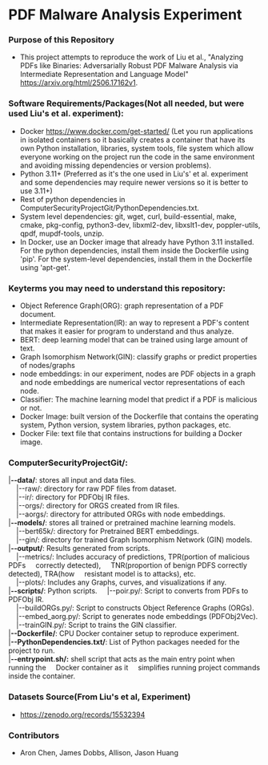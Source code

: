 # PDF Malware Analysis Experiment

### Purpose of this Repository  
- This project attempts to reproduce the work of Liu et al., "Analyzing PDFs like Binaries: Adversarially Robust PDF Malware Analysis via Intermediate Representation and Language Model" https://arxiv.org/html/2506.17162v1.


### Software Requirements/Packages(Not all needed, but were used Liu's et al. experiment):
- Docker https://www.docker.com/get-started/ (Let you run applications in isolated containers so it basically creates a container that have its own Python installation, libraries, system tools, file system which allow everyone working on the project run the code in the same environment and avoiding missing dependencies or version problems).
- Python 3.11+ (Preferred as it's the one used in Liu's' et al. experiment and some dependencies may require newer versions so it is better to use 3.11+)   
- Rest of python dependencies in ComputerSecurityProjectGit/PythonDependencies.txt.
- System level dependencies: git, wget, curl, build-essential, make, cmake, pkg-config, python3-dev, libxml2-dev, libxslt1-dev, poppler-utils, qpdf, mupdf-tools, unzip.  
- In Docker, use an Docker image that already have Python 3.11 installed. For the python dependencies, install them inside the Dockerfile using 'pip'. For the system-level dependencies, install them in the Dockerfile using 'apt-get'.

### Keyterms you may need to understand this repository:  
- Object Reference Graph(ORG): graph representation of a PDF document.
- Intermediate Representation(IR): an way to represent a PDF's content that makes it easier for program to understand and thus analyze.
- BERT: deep learning model that can be trained using large amount of text.
- Graph Isomorphism Network(GIN): classify graphs or predict properties of nodes/graphs 
- node embeddings: in our experiment, nodes are PDF objects in a graph and node embeddings are numerical vector representations of each node.
- Classifier: The machine learning model that predict if a PDF is malicious or not.
- Docker Image: built version of the Dockerfile that contains the operating system, Python version, system libraries, python packages, etc.
- Docker File: text file that contains instructions for building a Docker image.

### ComputerSecurityProjectGit/:
|**--data/**: stores all input and data files.  
&nbsp;&nbsp;&nbsp;&nbsp;|--raw/: directory for raw PDF files from dataset.  
&nbsp;&nbsp;&nbsp;&nbsp;|--ir/: directory for PDFObj IR files.  
&nbsp;&nbsp;&nbsp;&nbsp;|--orgs/: directory for ORGS created from IR files.  
&nbsp;&nbsp;&nbsp;&nbsp;|--aorgs/: directory for attributed ORGs with node embeddings.  
|**--models/**: stores all trained or pretrained machine learning models.  
&nbsp;&nbsp;&nbsp;&nbsp;|--bert65k/: directory for Pretrained BERT embeddings.  
&nbsp;&nbsp;&nbsp;&nbsp;|--gin/: directory for trained Graph Isomorphism Network (GIN) models.  
|**--output/**: Results generated from scripts.  
&nbsp;&nbsp;&nbsp;&nbsp;|--metrics/: Includes accuracy of predictions, TPR(portion of malicious PDFs &nbsp;&nbsp;&nbsp;&nbsp;correctly detected), &nbsp;&nbsp;&nbsp;&nbsp;TNR(proportion of benign PDFS correctly detected), TRA(how &nbsp;&nbsp;&nbsp;&nbsp;resistant model is to attacks), etc.  
&nbsp;&nbsp;&nbsp;&nbsp;|--plots/: Includes any Graphs, curves, and visualizations if any.  
|**--scripts/**: Python scripts.
&nbsp;&nbsp;&nbsp;&nbsp;|--poir.py/: Script to converts from PDFs to PDFObj IR.  
&nbsp;&nbsp;&nbsp;&nbsp;|--buildORGs.py/: Script to constructs Object Reference Graphs (ORGs).  
&nbsp;&nbsp;&nbsp;&nbsp;|--embed_aorg.py/: Script to generates node embeddings (PDFObj2Vec).   
&nbsp;&nbsp;&nbsp;&nbsp;|--trainGIN.py/: Script to trains the GIN classifier.  
|**--Dockerfile/**: CPU Docker container setup to reproduce experiment.  
|**--PythonDependencies.txt/**: List of Python packages needed for the project to run.  
|**--entrypoint.sh/:** shell script that acts as the main entry point when running the &nbsp;&nbsp;&nbsp;&nbsp;Docker container as it &nbsp;&nbsp;&nbsp;&nbsp;simplifies running project commands inside the container. 


### Datasets Source(From Liu's et al, Experiment)
- https://zenodo.org/records/15532394 

### Contributors
- Aron Chen, James Dobbs, Allison, Jason Huang
